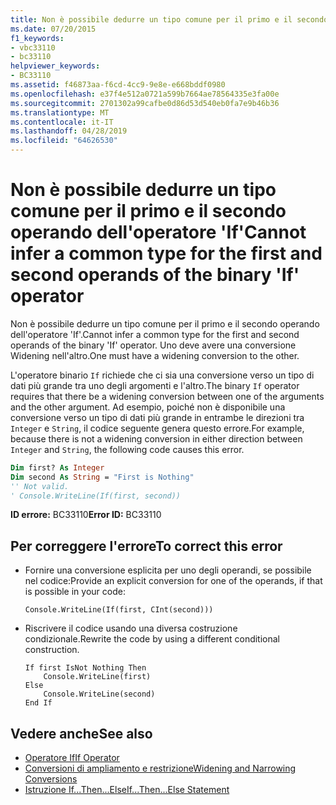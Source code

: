 ```yaml
---
title: Non è possibile dedurre un tipo comune per il primo e il secondo operando dell'operatore 'If'
ms.date: 07/20/2015
f1_keywords:
- vbc33110
- bc33110
helpviewer_keywords:
- BC33110
ms.assetid: f46873aa-f6cd-4cc9-9e8e-e668bddf0980
ms.openlocfilehash: e37f4e512a0721a599b7664ae78564335e3fa00e
ms.sourcegitcommit: 2701302a99cafbe0d86d53d540eb0fa7e9b46b36
ms.translationtype: MT
ms.contentlocale: it-IT
ms.lasthandoff: 04/28/2019
ms.locfileid: "64626530"
---
```

# <a name="cannot-infer-a-common-type-for-the-first-and-second-operands-of-the-binary-if-operator"></a><span data-ttu-id="54cfc-102">Non è possibile dedurre un tipo comune per il primo e il secondo operando dell'operatore 'If'</span><span class="sxs-lookup"><span data-stu-id="54cfc-102">Cannot infer a common type for the first and second operands of the binary 'If' operator</span></span>
<span data-ttu-id="54cfc-103">Non è possibile dedurre un tipo comune per il primo e il secondo operando dell'operatore 'If'.</span><span class="sxs-lookup"><span data-stu-id="54cfc-103">Cannot infer a common type for the first and second operands of the binary 'If' operator.</span></span> <span data-ttu-id="54cfc-104">Uno deve avere una conversione Widening nell'altro.</span><span class="sxs-lookup"><span data-stu-id="54cfc-104">One must have a widening conversion to the other.</span></span>  
  
 <span data-ttu-id="54cfc-105">L'operatore binario `If` richiede che ci sia una conversione verso un tipo di dati più grande tra uno degli argomenti e l'altro.</span><span class="sxs-lookup"><span data-stu-id="54cfc-105">The binary `If` operator requires that there be a widening conversion between one of the arguments and the other argument.</span></span> <span data-ttu-id="54cfc-106">Ad esempio, poiché non è disponibile una conversione verso un tipo di dati più grande in entrambe le direzioni tra `Integer` e `String`, il codice seguente genera questo errore.</span><span class="sxs-lookup"><span data-stu-id="54cfc-106">For example, because there is not a widening conversion in either direction between `Integer` and `String`, the following code causes this error.</span></span>  
  
```vb  
Dim first? As Integer  
Dim second As String = "First is Nothing"  
'' Not valid.  
' Console.WriteLine(If(first, second))  
```  
  
 <span data-ttu-id="54cfc-107">**ID errore:** BC33110</span><span class="sxs-lookup"><span data-stu-id="54cfc-107">**Error ID:** BC33110</span></span>  
  
## <a name="to-correct-this-error"></a><span data-ttu-id="54cfc-108">Per correggere l'errore</span><span class="sxs-lookup"><span data-stu-id="54cfc-108">To correct this error</span></span>  
  
- <span data-ttu-id="54cfc-109">Fornire una conversione esplicita per uno degli operandi, se possibile nel codice:</span><span class="sxs-lookup"><span data-stu-id="54cfc-109">Provide an explicit conversion for one of the operands, if that is possible in your code:</span></span>  
  
    ```  
    Console.WriteLine(If(first, CInt(second)))   
    ```  
  
- <span data-ttu-id="54cfc-110">Riscrivere il codice usando una diversa costruzione condizionale.</span><span class="sxs-lookup"><span data-stu-id="54cfc-110">Rewrite the code by using a different conditional construction.</span></span>  
  
    ```  
    If first IsNot Nothing Then  
        Console.WriteLine(first)  
    Else  
        Console.WriteLine(second)  
    End If  
    ```  
  
## <a name="see-also"></a><span data-ttu-id="54cfc-111">Vedere anche</span><span class="sxs-lookup"><span data-stu-id="54cfc-111">See also</span></span>

- [<span data-ttu-id="54cfc-112">Operatore If</span><span class="sxs-lookup"><span data-stu-id="54cfc-112">If Operator</span></span>](../../visual-basic/language-reference/operators/if-operator.md)
- [<span data-ttu-id="54cfc-113">Conversioni di ampliamento e restrizione</span><span class="sxs-lookup"><span data-stu-id="54cfc-113">Widening and Narrowing Conversions</span></span>](../../visual-basic/programming-guide/language-features/data-types/widening-and-narrowing-conversions.md)
- [<span data-ttu-id="54cfc-114">Istruzione If...Then...Else</span><span class="sxs-lookup"><span data-stu-id="54cfc-114">If...Then...Else Statement</span></span>](../../visual-basic/language-reference/statements/if-then-else-statement.md)
